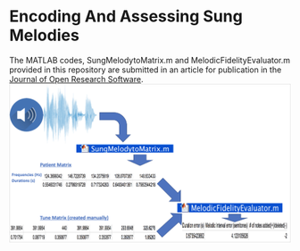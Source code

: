 # Encoding And Assessing Sung Melodies
The MATLAB codes, SungMelodytoMatrix.m and MelodicFidelityEvaluator.m provided in this repository are submitted in an article for publication in the [Journal of Open Research Software](https://openresearchsoftware.metajnl.com). 
![](https://github.com/AnthonyAndroulakis/EncodingAndAssessingSungMelodies/blob/master/OutlineOfProgramsRunningTogether.png)
